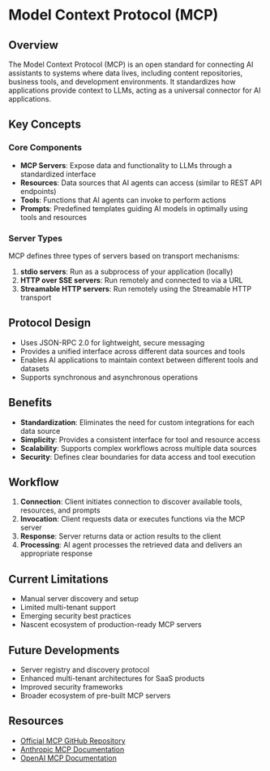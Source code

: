 # Model Context Protocol (MCP)

## Overview

The Model Context Protocol (MCP) is an open standard for connecting AI assistants to systems where data lives, including content repositories, business tools, and development environments. It standardizes how applications provide context to LLMs, acting as a universal connector for AI applications.

## Key Concepts

### Core Components

- **MCP Servers**: Expose data and functionality to LLMs through a standardized interface
- **Resources**: Data sources that AI agents can access (similar to REST API endpoints)
- **Tools**: Functions that AI agents can invoke to perform actions
- **Prompts**: Predefined templates guiding AI models in optimally using tools and resources

### Server Types

MCP defines three types of servers based on transport mechanisms:

1. **stdio servers**: Run as a subprocess of your application (locally)
2. **HTTP over SSE servers**: Run remotely and connected to via a URL
3. **Streamable HTTP servers**: Run remotely using the Streamable HTTP transport

## Protocol Design

- Uses JSON-RPC 2.0 for lightweight, secure messaging
- Provides a unified interface across different data sources and tools
- Enables AI applications to maintain context between different tools and datasets
- Supports synchronous and asynchronous operations

## Benefits

- **Standardization**: Eliminates the need for custom integrations for each data source
- **Simplicity**: Provides a consistent interface for tool and resource access
- **Scalability**: Supports complex workflows across multiple data sources
- **Security**: Defines clear boundaries for data access and tool execution

## Workflow

1. **Connection**: Client initiates connection to discover available tools, resources, and prompts
2. **Invocation**: Client requests data or executes functions via the MCP server
3. **Response**: Server returns data or action results to the client
4. **Processing**: AI agent processes the retrieved data and delivers an appropriate response

## Current Limitations

- Manual server discovery and setup
- Limited multi-tenant support
- Emerging security best practices
- Nascent ecosystem of production-ready MCP servers

## Future Developments

- Server registry and discovery protocol
- Enhanced multi-tenant architectures for SaaS products
- Improved security frameworks
- Broader ecosystem of pre-built MCP servers

## Resources

- [Official MCP GitHub Repository](https://github.com/lastmile-ai/mcp-agent)
- [Anthropic MCP Documentation](https://www.anthropic.com/news/model-context-protocol)
- [OpenAI MCP Documentation](https://openai.github.io/openai-agents-python/mcp/)